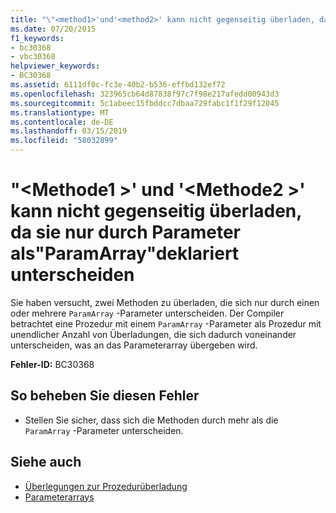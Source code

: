 ```yaml
---
title: "\"<method1>'und'<method2>' kann nicht gegenseitig überladen, da sie nur durch Parameter als\"ParamArray\"deklariert unterscheiden"
ms.date: 07/20/2015
f1_keywords:
- bc30368
- vbc30368
helpviewer_keywords:
- BC30368
ms.assetid: 6111df0c-fc3e-40b2-b536-effbd132ef72
ms.openlocfilehash: 323965cb64d87838f97c7f98e217afedd00943d3
ms.sourcegitcommit: 5c1abeec15fbddcc7dbaa729fabc1f1f29f12045
ms.translationtype: MT
ms.contentlocale: de-DE
ms.lasthandoff: 03/15/2019
ms.locfileid: "58032899"
---
```

# <a name="method1-and-method2-cannot-overload-each-other-because-they-differ-only-by-parameters-declared-paramarray"></a>"\<Methode1 >' und '\<Methode2 >' kann nicht gegenseitig überladen, da sie nur durch Parameter als"ParamArray"deklariert unterscheiden
Sie haben versucht, zwei Methoden zu überladen, die sich nur durch einen oder mehrere `ParamArray` -Parameter unterscheiden. Der Compiler betrachtet eine Prozedur mit einem `ParamArray` -Parameter als Prozedur mit unendlicher Anzahl von Überladungen, die sich dadurch voneinander unterscheiden, was an das Parameterarray übergeben wird.  
  
 **Fehler-ID:** BC30368  
  
## <a name="to-correct-this-error"></a>So beheben Sie diesen Fehler  
  
-   Stellen Sie sicher, dass sich die Methoden durch mehr als die `ParamArray` -Parameter unterscheiden.  
  
## <a name="see-also"></a>Siehe auch

- [Überlegungen zur Prozedurüberladung](../../visual-basic/programming-guide/language-features/procedures/considerations-in-overloading-procedures.md)
- [Parameterarrays](../../visual-basic/programming-guide/language-features/procedures/parameter-arrays.md)
